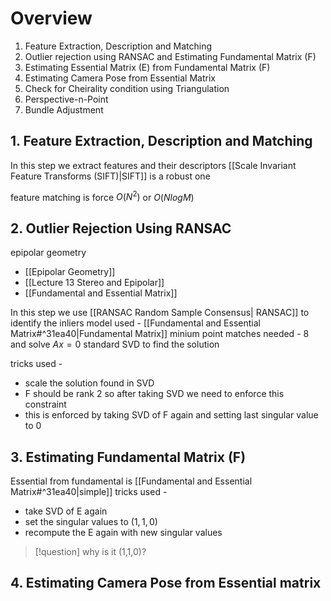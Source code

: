 # Overview 
1. Feature Extraction, Description and Matching
2. Outlier rejection using RANSAC and Estimating Fundamental Matrix (F)
3. Estimating Essential Matrix (E) from Fundamental Matrix (F)
4. Estimating Camera Pose from Essential Matrix
5. Check for Cheirality condition using Triangulation
6. Perspective-n-Point
7. Bundle Adjustment

## 1. Feature Extraction, Description and Matching
In this step we extract features and their descriptors
[[Scale Invariant Feature Transforms (SIFT)|SIFT]] is a robust one

feature matching is force  $O(N^{2})$ or $O(NlogM)$

## 2. Outlier Rejection Using RANSAC

epipolar geometry
- [[Epipolar Geometry]]
- [[Lecture 13 Stereo and Epipolar]]
- [[Fundamental and Essential Matrix]]

In this step we use [[RANSAC Random Sample Consensus| RANSAC]] to identify the inliers
model used - [[Fundamental and Essential Matrix#^31ea40|Fundamental Matrix]]
minium point matches needed - 8 and solve $Ax = 0$ 
standard SVD to find the solution

tricks used -
- scale the solution found in SVD
- F should be rank 2 so after taking SVD we need to enforce this constraint
- this is enforced by taking SVD of F again and setting last singular value to 0

## 3. Estimating Fundamental Matrix (F)

Essential from fundamental is [[Fundamental and Essential Matrix#^31ea40|simple]]
tricks used -
- take SVD of E again
- set the singular values to $(1,1,0)$ 
- recompute the E again with new singular values

>[!question]
> why is it (1,1,0)? 

## 4. Estimating Camera Pose from Essential matrix


